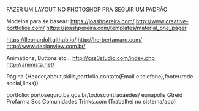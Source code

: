 FAZER UM LAYOUT NO PHOTOSHOP PRA SEGUIR UM PADRÃO

Modelos para se basear:
https://joashpereira.com/
http://www.creative-portfolios.com/
https://joashpereira.com/templates/material_one_pager

https://lleonardoll.github.io/
http://herbertamaro.com/
http://www.designview.com.br/

Animations, Buttons etc...
http://css3studio.com/index.php
http://animista.net/


Página {Header,about,skills,portfolio,contato(Email e telefone),footer(rede social,links)}

portfolio:
portoseguro.ba.gov.br/todoscontraoaedes/
eunapolis
Gtreid
Profarma
Sos Comunidades
Trinks.com (Trabalhei no sistema/app)
